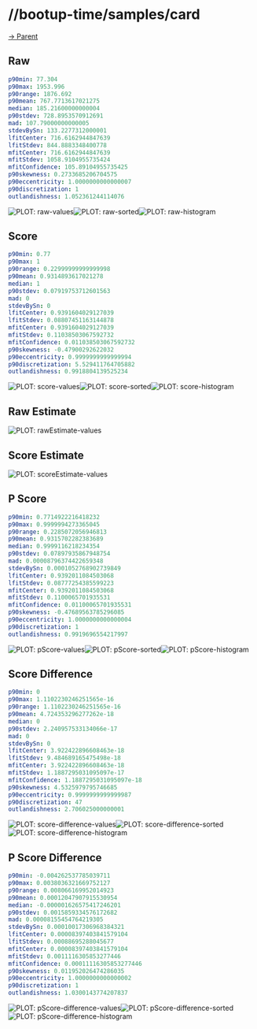 
# //bootup-time/samples/card

[→ Parent](../..)


## Raw


```yaml
p90min: 77.304
p90max: 1953.996
p90range: 1876.692
p90mean: 767.7713617021275
median: 185.21600000000004
p90stdev: 728.8953570912691
mad: 107.79000000000005
stdevBySn: 133.2277312000001
lfitCenter: 716.6162944847639
lfitStdev: 844.8883348400778
mfitCenter: 716.6162944847639
mfitStdev: 1058.9104955735424
mfitConfidence: 105.89104955735425
p90skewness: 0.2733685206704575
p90eccentricity: 1.0000000000000007
p90discretization: 1
outlandishness: 1.052361244114076

```

![PLOT: raw-values](./raw/values.svg)![PLOT: raw-sorted](./raw/sorted.svg)![PLOT: raw-histogram](./raw/histogram.svg)
## Score


```yaml
p90min: 0.77
p90max: 1
p90range: 0.22999999999999998
p90mean: 0.9314893617021278
median: 1
p90stdev: 0.07919753712601563
mad: 0
stdevBySn: 0
lfitCenter: 0.9391604029127039
lfitStdev: 0.08807451163144878
mfitCenter: 0.9391604029127039
mfitStdev: 0.11038503067592732
mfitConfidence: 0.011038503067592732
p90skewness: -0.47900292622032
p90eccentricity: 0.9999999999999994
p90discretization: 5.529411764705882
outlandishness: 0.9918804139525234

```

![PLOT: score-values](./score/values.svg)![PLOT: score-sorted](./score/sorted.svg)![PLOT: score-histogram](./score/histogram.svg)
## Raw Estimate

![PLOT: rawEstimate-values](./rawEstimate/values.svg)
## Score Estimate

![PLOT: scoreEstimate-values](./scoreEstimate/values.svg)
## P Score


```yaml
p90min: 0.7714922216418232
p90max: 0.9999994273365045
p90range: 0.2285072056946813
p90mean: 0.9315702282383689
median: 0.9999116218234354
p90stdev: 0.07897935867948754
mad: 0.00008796374422659348
stdevBySn: 0.0001052768902739849
lfitCenter: 0.9392011084503068
lfitStdev: 0.08777254385599223
mfitCenter: 0.9392011084503068
mfitStdev: 0.1100065701935531
mfitConfidence: 0.01100065701935531
p90skewness: -0.47689563785296085
p90eccentricity: 1.0000000000000004
p90discretization: 1
outlandishness: 0.9919696554217997

```

![PLOT: pScore-values](./pScore/values.svg)![PLOT: pScore-sorted](./pScore/sorted.svg)![PLOT: pScore-histogram](./pScore/histogram.svg)
## Score Difference


```yaml
p90min: 0
p90max: 1.1102230246251565e-16
p90range: 1.1102230246251565e-16
p90mean: 4.724353296277262e-18
median: 0
p90stdev: 2.240957533134066e-17
mad: 0
stdevBySn: 0
lfitCenter: 3.922422896608463e-18
lfitStdev: 9.484689165475498e-18
mfitCenter: 3.922422896608463e-18
mfitStdev: 1.1887295031095097e-17
mfitConfidence: 1.1887295031095097e-18
p90skewness: 4.5325979795746685
p90eccentricity: 0.9999999999999987
p90discretization: 47
outlandishness: 2.706025000000001

```

![PLOT: score-difference-values](./score-difference/values.svg)![PLOT: score-difference-sorted](./score-difference/sorted.svg)![PLOT: score-difference-histogram](./score-difference/histogram.svg)
## P Score Difference


```yaml
p90min: -0.004262537785039711
p90max: 0.0038036321669752127
p90range: 0.008066169952014923
p90mean: 0.00012047907915530954
median: -0.000001626575417246201
p90stdev: 0.0015859334576172682
mad: 0.00008155454764219305
stdevBySn: 0.00010017306968384321
lfitCenter: 0.00008397403841579104
lfitStdev: 0.00088695288045677
mfitCenter: 0.00008397403841579104
mfitStdev: 0.0011116305853277446
mfitConfidence: 0.00011116305853277446
p90skewness: 0.011952026474286035
p90eccentricity: 1.0000000000000002
p90discretization: 1
outlandishness: 1.0300143774207837

```

![PLOT: pScore-difference-values](./pScore-difference/values.svg)![PLOT: pScore-difference-sorted](./pScore-difference/sorted.svg)![PLOT: pScore-difference-histogram](./pScore-difference/histogram.svg)